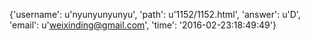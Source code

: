 {'username': u'nyunyunyunyu', 'path': u'1152/1152.html', 'answer': u'D', 'email': u'weixinding@gmail.com', 'time': '2016-02-23:18:49:49'}